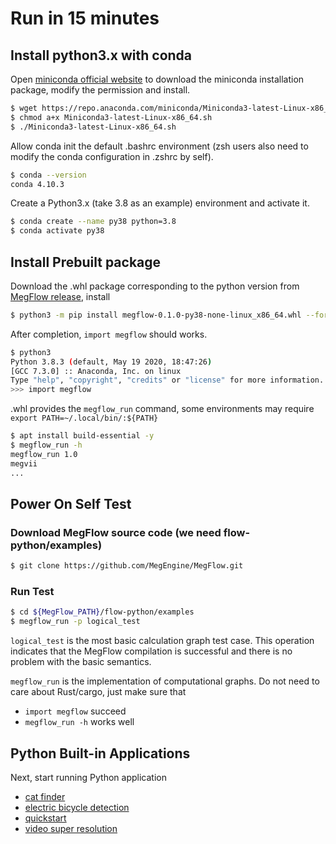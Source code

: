 # Run in 15 minutes

## Install python3.x with conda

Open [miniconda official website](https://docs.conda.io/en/latest/miniconda.html) to download the miniconda installation package, modify the permission and install.

```bash
$ wget https://repo.anaconda.com/miniconda/Miniconda3-latest-Linux-x86_64.sh
$ chmod a+x Miniconda3-latest-Linux-x86_64.sh
$ ./Miniconda3-latest-Linux-x86_64.sh
```

Allow conda init the default .bashrc environment  (zsh users also need to modify the conda configuration in .zshrc by self).
```bash
$ conda --version
conda 4.10.3
```

Create a Python3.x (take 3.8 as an example) environment and activate it.
```bash
$ conda create --name py38 python=3.8
$ conda activate py38
```

## Install Prebuilt package
Download the .whl package corresponding to the python version from [MegFlow release](https://github.com/MegEngine/MegFlow/releases), install
```bash
$ python3 -m pip install megflow-0.1.0-py38-none-linux_x86_64.whl --force-reinstall
```

After completion, `import megflow` should works.
```bash
$ python3
Python 3.8.3 (default, May 19 2020, 18:47:26)
[GCC 7.3.0] :: Anaconda, Inc. on linux
Type "help", "copyright", "credits" or "license" for more information.
>>> import megflow
```

.whl provides the `megflow_run` command, some environments may require `export PATH=~/.local/bin/:${PATH}`

```bash
$ apt install build-essential -y
$ megflow_run -h
megflow_run 1.0
megvii
...
```

## Power On Self Test

### Download MegFlow source code (we need flow-python/examples)
```bash
$ git clone https://github.com/MegEngine/MegFlow.git
```

### Run Test
```bash
$ cd ${MegFlow_PATH}/flow-python/examples
$ megflow_run -p logical_test
```

`logical_test` is the most basic calculation graph test case. This operation indicates that the MegFlow compilation is successful and there is no problem with the basic semantics.

`megflow_run` is the implementation of computational graphs. Do not need to care about Rust/cargo, just make sure that

  * `import megflow` succeed
  * `megflow_run -h` works well

## Python Built-in Applications

Next, start running Python application

* [cat finder](https://github.com/MegEngine/MegFlow/tree/master/flow-python/examples/application/cat_finder)
* [electric bicycle detection](https://github.com/MegEngine/MegFlow/tree/master/flow-python/examples/application/electric_bicycle)
* [quickstart](../03-how-to-add-my-service/01-quickstart.zh.md)
* [video super resolution](https://github.com/MegEngine/MegFlow/tree/master/flow-python/examples/application/video_super_resolution)

